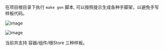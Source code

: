 
在项目根目录下执行 `make gen` 脚本, 可以按照提示生成各种手脚架，以避免手写样板代码。

![image](https://user-images.githubusercontent.com/6184465/51660778-c4bbe500-1fe9-11e9-8fce-6c1f826a32b7.png)

![image](https://user-images.githubusercontent.com/6184465/51660650-6858c580-1fe9-11e9-85b5-b6e23e15cad9.png)



当前共支持 容器/组件/根Store 三种样板。
